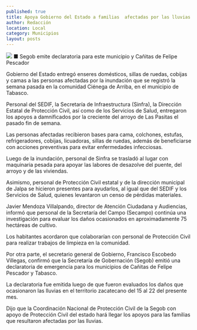 ```yaml
---
published: true
title: Apoya Gobierno del Estado a familias  afectadas por las lluvias en Tabasco
author: Redacción
location: Local
category: Municipios
layout: posts
---
```


![](http://i.imgur.com/gSzK2B4m.jpg)
■ Segob emite declaratoria para este municipio y Cañitas de Felipe Pescador  

Gobierno del Estado entregó enseres domésticos, sillas de ruedas, cobijas y camas a las personas afectadas por la inundación que se registró la semana pasada en la comunidad Ciénega de Arriba, en el municipio de Tabasco.

Personal del SEDIF, la Secretaría de Infraestructura (Sinfra), la Dirección Estatal de Protección Civil, así como de los Servicios de Salud, entregaron los apoyos a damnificados por la creciente del arroyo de Las Pasitas el pasado fin de semana.

Las personas afectadas recibieron bases para cama, colchones, estufas, refrigeradores, cobijas, licuadoras, sillas de ruedas, además de beneficiarse con acciones preventivas para evitar enfermedades infecciosas.

Luego de la inundación, personal de Sinfra se trasladó al lugar con maquinaria pesada para apoyar las labores de desazolve del puente, del arroyo y de las viviendas.

Asimismo, personal de Protección Civil estatal y de la dirección municipal de Jalpa se hicieron presentes para ayudarlos, al igual que del SEDIF y los Servicios de Salud, quienes levantaron un censo de pérdidas materiales.

Javier Mendoza Villalpando, director de Atención Ciudadana y Audiencias, informó que personal de la Secretaría del Campo (Secampo) continúa una investigación para evaluar los daños ocasionados en aproximadamente 75 hectáreas de cultivo.

Los habitantes acordaron que colaborarían con personal de Protección Civil para realizar trabajos de limpieza en la comunidad.

Por otra parte, el secretario general de Gobierno, Francisco Escobedo Villegas, confirmó que la Secretaría de Gobernación (Segob) emitió una declaratoria de emergencia para los municipios de Cañitas de Felipe Pescador y Tabasco.

La declaratoria fue emitida luego de que fueron evaluados los daños que ocasionaron las lluvias en el territorio zacatecano del 15 al 22 del presente mes.

Dijo que la Coordinación Nacional de Protección Civil de la Segob con apoyo de Protección Civil del estado hará llegar los apoyos para las familias que resultaron afectadas por las lluvias.
